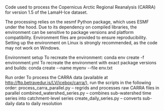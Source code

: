 Code used to process the Copernicus Arctic Regional Reanalysis (CARRA) for version 1.5 of the LamaH-Ice dataset.

The processing relies on the xesmf Python package, which uses ESMF under the hood. Due to its dependency on compiled libraries, the environment can be sensitive to package versions and platform compatibility. Environment files are provided to ensure reproducibility. Setting up the environment on Linux is strongly recommended, as the code may not work on Windows.

Environment setup
To recreate the environment:
conda env create -f environment.yml
To recreate the environment with exact package versions and builds:
conda create --name myenv --file env.txt

Run order
To process the CARRA data (available at http://ftp.betravedur.is/LV/icebox/carra/), run the scripts in the following order:
process_carra_parallel.py – regrids and processes raw CARRA files in parallel
combined_watershed_series.py – combines sub-watershed time series into catchment-level series
create_daily_series.py – converts sub-daily data to daily resolution
